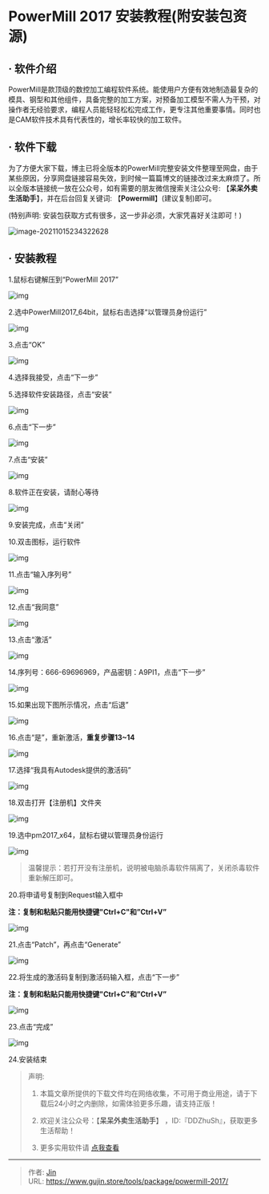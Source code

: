 # PowerMill 2017 安装教程(附安装包资源)


## · 软件介绍
PowerMill是款顶级的数控加工编程软件系统。能使用户方便有效地制造最复杂的模具、钢型和其他组件，具备完整的加工方案，对预备加工模型不需人为干预，对操作者无经验要求，编程人员能轻轻松松完成工作，更专注其他重要事情。同时也是CAM软件技术具有代表性的，增长率较快的加工软件。

## · 软件下载
为了方便大家下载，博主已将全版本的PowerMill完整安装文件整理至网盘，由于某些原因，分享网盘链接容易失效，到时候一篇篇博文的链接改过来太麻烦了。所以全版本链接统一放在公众号，如有需要的朋友微信搜索关注公众号: 【**呆呆外卖生活助手**】，并在后台回复关键词: 【**Powermill**】(建议复制)即可。

(特别声明: 安装包获取方式有很多，这一步非必须，大家凭喜好关注即可！)

![image-20211015234322628](https://img.gujin.store/img/image-20211015234322628.png)

## · 安装教程

1.鼠标右键解压到“PowerMill 2017”

![img](https://img.gujin.store/img/v2-0ad703a752ca9df3345edceef81423f6_720w.png)



2.选中PowerMill2017_64bit，鼠标右击选择“以管理员身份运行”

![img](https://img.gujin.store/img/v2-748beebcf0ce80985ac786115b7aaa20_720w.png)

3.点击“OK”

![img](https://img.gujin.store/img/v2-92242d0b2194d14892bbc2d2f9674c56_720w.png)

4.选择我接受，点击“下一步”

5.选择软件安装路径，点击“安装”

![img](https://img.gujin.store/img/v2-b97162181c343bd663997e6582582a8e_720w.png)

6.点击“下一步”

![img](https://img.gujin.store/img/v2-b701b80a3496bb81bb8660f588c7817c_720w.png)



7.点击“安装”

![img](https://img.gujin.store/img/v2-3c25fcc9af7df449a9be85830e7c1a13_720w.png)

8.软件正在安装，请耐心等待

![img](https://img.gujin.store/img/v2-dd895dc3c7ec65dc53782049166d08e5_720w.png)

9.安装完成，点击“关闭”

10.双击图标，运行软件

![img](https://img.gujin.store/img/v2-a91b4227ee9d0b45c43e6cbda01b1026_720w.png)

11.点击“输入序列号”

![img](https://img.gujin.store/img/v2-06e924be2ca4b8fe75f8e6a3c71e05b6_720w.png)

12.点击“我同意”

![img](https://img.gujin.store/img/v2-f9076fae884981a8d9fbdf41e5abf2fb_720w.png)



13.点击“激活”

![img](https://img.gujin.store/img/v2-efcb636de387ca3d21d4eadadd8d97d6_720w.png)

14.序列号：666-69696969，产品密钥：A9PI1，点击“下一步”

![img](https://img.gujin.store/img/v2-c2e8cfcce45fe4f216f9839dcefc8229_720w.png)

15.如果出现下图所示情况，点击“后退”

![img](https://img.gujin.store/img/v2-6006d9f036f4982a87ea06c03ad34873_720w.png)

16.点击“是”，重新激活，**重复步骤13~14**

![img](https://img.gujin.store/img/v2-adbbc8f26ca54bf18c66f5031c82eaac_720w.png)

17.选择“我具有Autodesk提供的激活码”

![img](https://img.gujin.store/img/v2-caf4c98a0e6997dce1bc3851db128181_720w.png)

18.双击打开【注册机】文件夹

![img](https://img.gujin.store/img/v2-8e38adb957795ab251c378232fc5bb7c_720w.png)

19.选中pm2017_x64，鼠标右键以管理员身份运行

![img](https://img.gujin.store/img/v2-d2100f230efd3bac521b9124f4faeb5d_720w.png)

> 温馨提示：若打开没有注册机，说明被电脑杀毒软件隔离了，关闭杀毒软件重新解压即可。

20.将申请号复制到Request输入框中

**注：复制和粘贴只能用快捷键"Ctrl+C"和”Ctrl+V”**

![img](https://img.gujin.store/img/v2-6ea6bdd16d259248467018f7e9ff03d8_720w.png)

21.点击“Patch”，再点击“Generate”

![img](https://img.gujin.store/img/v2-1480d3c74345dafd5b34fa6883b4c06c_720w.png)

22.将生成的激活码复制到激活码输入框，点击“下一步”

**注：复制和粘贴只能用快捷键"Ctrl+C"和”Ctrl+V”**

![img](https://img.gujin.store/img/v2-0ce3b8d9c4bff0fb2237783551575f0c_720w.png)



23.点击“完成”

![img](https://img.gujin.store/img/v2-f020594eb9a01c531ccfdebb46db4df5_720w.png)

24.安装结束




> 声明: 
>
> 1. 本篇文章所提供的下载文件均在网络收集，不可用于商业用途，请于下载后24小时之内删除，如需体验更多乐趣，请支持正版！
>
> 2. 欢迎关注公众号：【**呆呆外卖生活助手**】 ，ID:『DDZhuSh』，获取更多生活帮助！
>
> 3. 更多实用软件请  [点我查看](/tools)

---

> 作者: [Jin](https://img.gujin.store/img/favicon.ico)  
> URL: https://www.gujin.store/tools/package/powermill-2017/  

